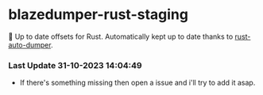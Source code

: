 # blazedumper-rust-staging

🚀 Up to date offsets for Rust. Automatically kept up to date thanks to [rust-auto-dumper](https://github.com/Akandesh/rust-auto-dumper).


### Last Update 31-10-2023 14:04:49
- If there's something missing then open a issue and i'll try to add it asap.
